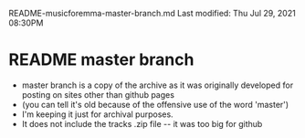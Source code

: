 README-musicforemma-master-branch.md
Last modified: Thu Jul 29, 2021  08:30PM

# README master branch
* master branch is a copy of the archive as it was originally developed for posting on sites other than github pages
* (you can tell it's old because of the offensive use of the word 'master')
* I'm keeping it just for archival purposes.
* It does not include the tracks .zip file -- it was too big for github

